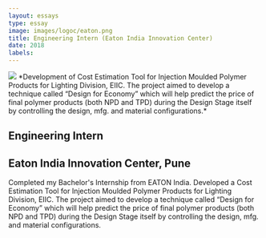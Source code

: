 ```yaml
---
layout: essays  
type: essay
image: images/logoc/eaton.png
title: Engineering Intern (Eaton India Innovation Center)
date: 2018
labels:
---
```


<img class="ui image" src="{{ site.baseurl }}/images/logoc/eaton.png ">
*Development of Cost Estimation Tool for Injection Moulded Polymer Products for Lighting Division, EIIC. The project aimed to develop a technique called “Design for Economy” which will help predict the price of final polymer products (both NPD and TPD) during the Design Stage itself by controlling the design, mfg. and material configurations.*

## Engineering Intern
## Eaton India Innovation Center, Pune
Completed my Bachelor's Internship from EATON India. Developed a Cost Estimation Tool for Injection Moulded Polymer Products for Lighting Division, EIIC. The project aimed to develop a technique called “Design for Economy” which will help predict the price of final polymer products (both NPD and TPD) during the Design Stage itself by controlling the design, mfg. and material configurations.
